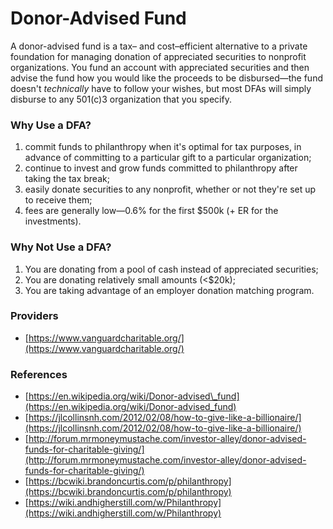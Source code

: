# Donor-Advised Fund

A donor-advised fund is a tax– and cost–efficient alternative to a private foundation for managing donation of appreciated securities to nonprofit organizations.  You fund an account with appreciated securities and then advise the fund how you would like the proceeds to be disbursed—the fund doesn't _technically_ have to follow your wishes, but most DFAs will simply disburse to any 501\(c\)3 organization that you specify.

### Why Use a DFA?

1. commit funds to philanthropy when it's optimal for tax purposes, in advance of committing to a particular gift to a particular organization;
2. continue to invest and grow funds committed to philanthropy after taking the tax break;
3. easily donate securities to any nonprofit, whether or not they're set up to receive them;
4. fees are generally low—0.6% for the first $500k \(+ ER for the investments\).

### Why Not Use a DFA?

1. You are donating from a pool of cash instead of appreciated securities;
2. You are donating relatively small amounts \(&lt;$20k\);
3. You are taking advantage of an employer donation matching program.

### Providers

* [https://www.vanguardcharitable.org/](https://www.vanguardcharitable.org/)

### References

* [https://en.wikipedia.org/wiki/Donor-advised\_fund](https://en.wikipedia.org/wiki/Donor-advised_fund)
* [https://jlcollinsnh.com/2012/02/08/how-to-give-like-a-billionaire/](https://jlcollinsnh.com/2012/02/08/how-to-give-like-a-billionaire/)
* [http://forum.mrmoneymustache.com/investor-alley/donor-advised-funds-for-charitable-giving/](http://forum.mrmoneymustache.com/investor-alley/donor-advised-funds-for-charitable-giving/)
* [https://bcwiki.brandoncurtis.com/p/philanthropy](https://bcwiki.brandoncurtis.com/p/philanthropy)
* [https://wiki.andhigherstill.com/w/Philanthropy](https://wiki.andhigherstill.com/w/Philanthropy)

